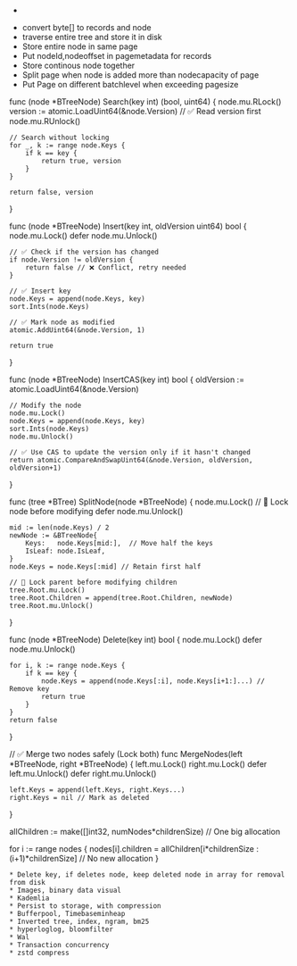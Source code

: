 * ```go

* convert byte[] to records and node
* traverse entire tree and store it in disk
* Store entire node in same page
* Put nodeId,nodeoffset in pagemetadata for records
* Store continous node together
* Split page when node is added more than nodecapacity of page
* Put Page on different batchlevel when exceeding pagesize


func (node *BTreeNode) Search(key int) (bool, uint64) {
	node.mu.RLock()
	version := atomic.LoadUint64(&node.Version) // ✅ Read version first
	node.mu.RUnlock()

	// Search without locking
	for _, k := range node.Keys {
		if k == key {
			return true, version
		}
	}

	return false, version
}

func (node *BTreeNode) Insert(key int, oldVersion uint64) bool {
	node.mu.Lock()
	defer node.mu.Unlock()

	// ✅ Check if the version has changed
	if node.Version != oldVersion {
		return false // ❌ Conflict, retry needed
	}

	// ✅ Insert key
	node.Keys = append(node.Keys, key)
	sort.Ints(node.Keys)

	// ✅ Mark node as modified
	atomic.AddUint64(&node.Version, 1)

	return true
}

func (node *BTreeNode) InsertCAS(key int) bool {
	oldVersion := atomic.LoadUint64(&node.Version)

	// Modify the node
	node.mu.Lock()
	node.Keys = append(node.Keys, key)
	sort.Ints(node.Keys)
	node.mu.Unlock()

	// ✅ Use CAS to update the version only if it hasn't changed
	return atomic.CompareAndSwapUint64(&node.Version, oldVersion, oldVersion+1)
}

func (tree *BTree) SplitNode(node *BTreeNode) {
	node.mu.Lock()  // 🚦 Lock node before modifying
	defer node.mu.Unlock()

	mid := len(node.Keys) / 2
	newNode := &BTreeNode{
		Keys:   node.Keys[mid:],  // Move half the keys
		IsLeaf: node.IsLeaf,
	}
	node.Keys = node.Keys[:mid] // Retain first half

	// 🚦 Lock parent before modifying children
	tree.Root.mu.Lock()
	tree.Root.Children = append(tree.Root.Children, newNode)
	tree.Root.mu.Unlock()
}

func (node *BTreeNode) Delete(key int) bool {
	node.mu.Lock()
	defer node.mu.Unlock()

	for i, k := range node.Keys {
		if k == key {
			node.Keys = append(node.Keys[:i], node.Keys[i+1:]...) // Remove key
			return true
		}
	}
	return false
}

// ✅ Merge two nodes safely (Lock both)
func MergeNodes(left *BTreeNode, right *BTreeNode) {
	left.mu.Lock()
	right.mu.Lock()
	defer left.mu.Unlock()
	defer right.mu.Unlock()

	left.Keys = append(left.Keys, right.Keys...)
	right.Keys = nil // Mark as deleted
}

allChildren := make([]int32, numNodes*childrenSize) // One big allocation

for i := range nodes {
    nodes[i].children = allChildren[i*childrenSize : (i+1)*childrenSize] // No new allocation
}
```
* Delete key, if deletes node, keep deleted node in array for removal from disk
* Images, binary data visual
* Kademlia
* Persist to storage, with compression
* Bufferpool, Timebaseminheap
* Inverted tree, index, ngram, bm25
* hyperloglog, bloomfilter
* Wal
* Transaction concurrency
* zstd compress
